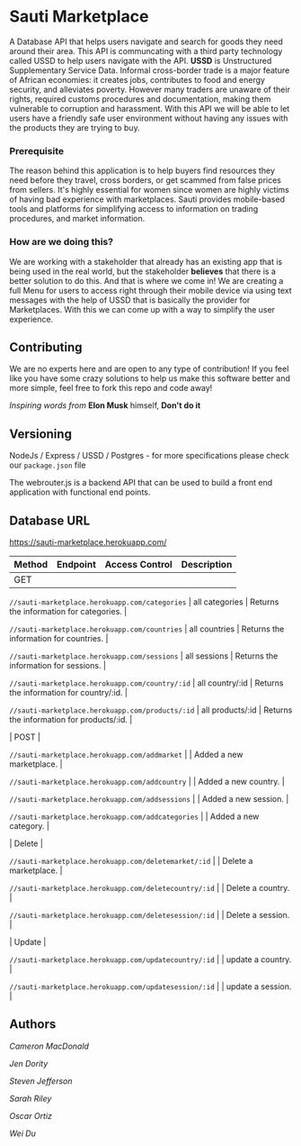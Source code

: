 # Sauti Marketplace

A Database API that helps users navigate and search for goods they need around their area. This API is communcating with
a third party technology called USSD to help users navigate with the API. **USSD** is Unstructured Supplementary Service Data. 
Informal cross-border trade is a major feature of African economies: it creates jobs, contributes to food and energy security, and alleviates poverty. However many traders are unaware of their rights, required customs procedures and documentation, making them vulnerable to corruption and harassment.
With this API we will be able to let users have a friendly safe user environment without having any issues with the products
they are trying to buy. 

### Prerequisite 

The reason behind this application is to help buyers find resources they need before they travel, cross borders, or 
get scammed from false prices from sellers. It's highly essential for women since women are highly victims of having bad 
experience with marketplaces. Sauti provides mobile-based tools and platforms for simplifying access to information on trading procedures, and market information.

### How are we doing this? 

We are working with a stakeholder that already has an existing app that is being used in the real world, but the stakeholder 
**believes** that there is a better solution to do this. And that is where we come in! We are creating a full Menu for users 
to access right through their mobile device via using text messages with the help of USSD that is basically the provider 
for Marketplaces. With this we can come up with a way to simplify the user experience.

## Contributing

We are no experts here and are open to any type of contribution! If you feel like you have some crazy solutions to help us
make this software better and more simple, feel free to fork this repo and code away! 

*Inspiring words from* **Elon Musk** himself, **Don't do it** 

## Versioning 

NodeJs / Express / USSD / Postgres - for more specifications please check our `package.json` file 

The webrouter.js is a backend API that can be used to build a front end application with functional end points. 

## Database URL

https://sauti-marketplace.herokuapp.com/


| Method | Endpoint                                    | Access Control | Description                                  |
| ------ | --------------------------------------------| -------------- | -------------------------------------------- |
| GET | 

`//sauti-marketplace.herokuapp.com/categories` | all categories      | Returns the information for categories. |

`//sauti-marketplace.herokuapp.com/countries` | all countries      | Returns the information for countries. |

`//sauti-marketplace.herokuapp.com/sessions` | all sessions      | Returns the information for sessions. |

`//sauti-marketplace.herokuapp.com/country/:id` | all country/:id      | Returns the information for country/:id. |

`//sauti-marketplace.herokuapp.com/products/:id` | all products/:id      | Returns the information for products/:id. |

| POST |

`//sauti-marketplace.herokuapp.com/addmarket` | 
| Added a new marketplace. |

`//sauti-marketplace.herokuapp.com/addcountry` | 
| Added a new country. |

`//sauti-marketplace.herokuapp.com/addsessions` | 
| Added a new session. |

`//sauti-marketplace.herokuapp.com/addcategories` | 
| Added a new category. |

| Delete |

`//sauti-marketplace.herokuapp.com/deletemarket/:id` | 
| Delete a marketplace. |

`//sauti-marketplace.herokuapp.com/deletecountry/:id` | 
| Delete a country. |

`//sauti-marketplace.herokuapp.com/deletesession/:id` | 
| Delete a session. |

| Update |

`//sauti-marketplace.herokuapp.com/updatecountry/:id` | 
| update a country. |

`//sauti-marketplace.herokuapp.com/updatesession/:id` | 
| update a session. |





## Authors 

*Cameron MacDonald* 

*Jen Dority* 

*Steven Jefferson* 

*Sarah Riley* 

*Oscar Ortiz* 

*Wei Du*



